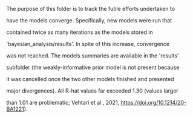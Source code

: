 

The purpose of this folder is to track the futile efforts undertaken to 

have the models converge. Specifically, new models were run that 

contained twice as many iterations as the models stored in 

'bayesian_analysis/results'. In spite of this increase, convergence 

was not reached. The models summaries are available in the 'results' 

subfolder (the weakly-informative prior model is not present because 

it was cancelled once the two other models finished and presented 

major divergences). All R-hat values far exceeded 1.30 (values larger 

than 1.01 are problematic; Vehtari et al., 2021, https://doi.org/10.1214/20-BA1221). 

